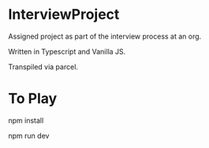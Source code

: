 # InterviewProject

Assigned project as part of the interview process at an org.

Written in Typescript and Vanilla JS. 

Transpiled via parcel. 


# To Play
npm install

npm run dev

